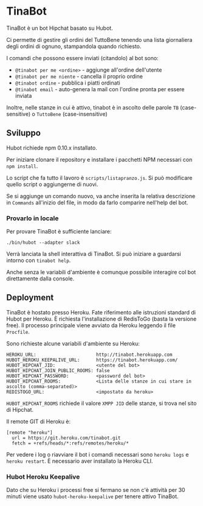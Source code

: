 # TinaBot

TinaBot è un bot Hipchat basato su Hubot.

Ci permette di gestire gli ordini del TuttoBene tenendo una lista giornaliera
degli ordini di ognuno, stampandola quando richiesto.

I comandi che possono essere inviati (citandolo) al bot sono:

* `@tinabot per me <ordine>` - aggiunge <ordine> all'ordine dell'utente
* `@tinabot per me niente` - cancella il proprio ordine
* `@tinabot ordine` - pubblica i piatti ordinati
* `@tinabot email` - auto-genera la mail con l'ordine pronta per essere inviata

Inoltre, nelle stanze in cui è attivo, tinabot è in ascolto delle parole `TB`
(case-sensitive) o `TuttoBene` (case-insensitive)

## Sviluppo

Hubot richiede npm 0.10.x installato.

Per iniziare clonare il repository e installare i pacchetti NPM necessari con
`npm install`.

Lo script che fa tutto il lavoro è `scripts/listapranzo.js`. Si può modificare
quello script o aggiungerne di nuovi.

Se si aggiunge un comando nuovo, va anche inserita la relativa descrizione in
`Commands` all'inizio del file, in modo da farlo comparire nell'help del bot.

### Provarlo in locale

Per provare TinaBot è sufficiente lanciare:

```
./bin/hubot --adapter slack
```

Verrà lanciata la shell interattiva di TinaBot. Si può iniziare a guardarsi
intorno con `tinabot help`.

Anche senza le variabili d'ambiente è comunque possibile interagire col bot
direttamente dalla console.

## Deployment

TinaBot è hostato presso Heroku. Fate riferimento alle istruzioni standard di
Hubot per Heroku. È richiesta l'installazione di RedisToGo (basta la versione free).
Il processo principale viene avviato da Heroku leggendo il file `Procfile`.

Sono richieste alcune variabili d'ambiente su Heroku:

```
HEROKU_URL:                      http://tinabot.herokuapp.com
HUBOT_HEROKU_KEEPALIVE_URL:      https://tinabot.herokuapp.com/
HUBOT_HIPCHAT_JID:               <utente del bot>
HUBOT_HIPCHAT_JOIN_PUBLIC_ROOMS: false
HUBOT_HIPCHAT_PASSWORD:          <password del bot>
HUBOT_HIPCHAT_ROOMS:             <Lista delle stanze in cui stare in ascolto (comma-separated)>
REDISTOGO_URL:                   <impostato da heroku>
```

`HUBOT_HIPCHAT_ROOMS` richiede il valore `XMPP JID` delle stanze, si trova nel
sito di Hipchat.

Il remote GIT di Heroku è:

```
[remote "heroku"]
  url = https://git.heroku.com/tinabot.git
  fetch = +refs/heads/*:refs/remotes/heroku/*
```

Per vedere i log o riavviare il bot i comandi necessari sono `heroku logs` e
`heroku restart`. È necessario aver installato la Heroku CLI.

### Hubot Heroku Keepalive

Dato che su Heroku i processi free si fermano se non c'è attività per 30 minuti
viene usato `hubot-heroku-keepalive` per tenere attivo TinaBot.
